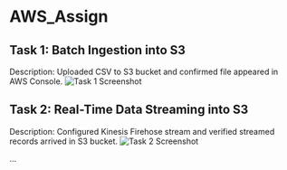 # AWS_Assign
## Task 1: Batch Ingestion into S3
Description: Uploaded CSV to S3 bucket and confirmed file appeared in AWS Console.
![Task 1 Screenshot](task1_s3.png)

## Task 2: Real-Time Data Streaming into S3
Description: Configured Kinesis Firehose stream and verified streamed records arrived in S3 bucket.
![Task 2 Screenshot](task2_kinesis.png)

...
